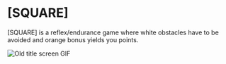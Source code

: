 [SQUARE]
========

[SQUARE] is a reflex/endurance game where white obstacles have to be avoided and orange bonus yields you points.

![Old title screen GIF](http://snowkit.org/content/images/2014/10/squaregif.gif)
